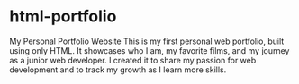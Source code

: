 # html-portfolio
My Personal Portfolio Website This is my first personal web portfolio, built using only HTML. It showcases who I am, my favorite films, and my journey as a junior web developer. I created it to share my passion for web development and to track my growth as I learn more skills.
